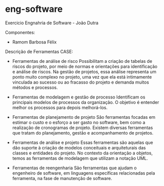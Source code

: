 # eng-software
 Exercicio Engnahria de Software - João Dutra

Componentes: 
- Ramom Barbosa Félix

Descrição de Ferramentas CASE:

- Ferramentas de análise de risco
Possibilitam a criação de tabelas de riscos do projeto, por meio de normas e orientações para identificação e análise de riscos. Na gestão de projetos, essa análise representa um ponto muito complexo no projeto, uma vez que ela está intimamente vinculada ao sucesso ou ao fracasso do projeto e demanda muitos métodos e processos.

- Ferramentas de modelagem e gestão de processo
Identificam os principais modelos de processos da organização. O objetivo é entender melhor os processos para depois melhorá-los.

- Ferramentas de planejamento de projeto
São ferramentas focadas em estimar o custo e o esforço a ser gasto no software, bem como a realização de cronogramas de projeto. Existem diversas ferramentas que tratam do planejamento, gestão e acompanhamento de projetos.

- Ferramentas de análise e projeto
Essas ferramentas são aquelas que dão suporte à criação de modelos conceituais e arquiteturais das classes e entidades do projeto. No contexto da orientação a objetos, temos as ferramentas de modelagem que utilizam a notação UML.

- Ferramentas de reengenharia
São ferramentas que ajudam o engenheiro de software, em linguagens específicas relacionadas pela ferramenta, na fase de manutenção de software.
